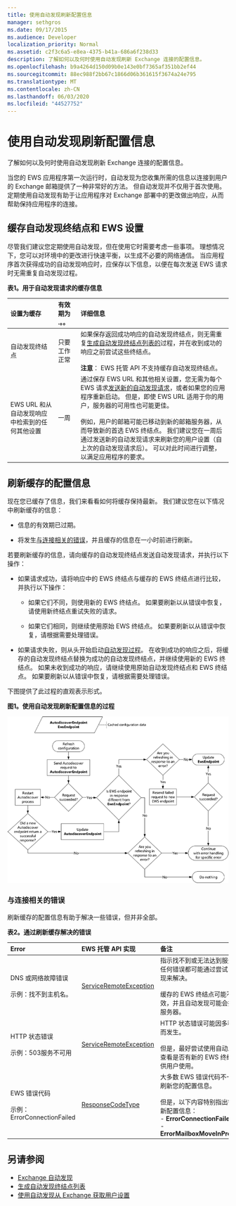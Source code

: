 ```yaml
---
title: 使用自动发现刷新配置信息
manager: sethgros
ms.date: 09/17/2015
ms.audience: Developer
localization_priority: Normal
ms.assetid: c2f3c6a5-e8ea-4375-b41a-686a6f238d33
description: 了解如何以及何时使用自动发现刷新 Exchange 连接的配置信息。
ms.openlocfilehash: b9a4264d150d09b0e143e0bf7365af351bb2ef44
ms.sourcegitcommit: 88ec988f2bb67c1866d06b361615f3674a24e795
ms.translationtype: MT
ms.contentlocale: zh-CN
ms.lasthandoff: 06/03/2020
ms.locfileid: "44527752"
---
```

# <a name="refresh-configuration-information-by-using-autodiscover"></a>使用自动发现刷新配置信息

了解如何以及何时使用自动发现刷新 Exchange 连接的配置信息。
  
当您的 EWS 应用程序第一次运行时，自动发现为您收集所需的信息以连接到用户的 Exchange 邮箱提供了一种非常好的方法。 但自动发现并不仅用于首次使用。 定期使用自动发现有助于让应用程序对 Exchange 部署中的更改做出响应，从而帮助保持应用程序的连接。
  
## <a name="cache-autodiscover-endpoint-and-ews-settings"></a>缓存自动发现终结点和 EWS 设置
<a name="bk_CacheSettings"> </a>

尽管我们建议您定期使用自动发现，但在使用它时需要考虑一些事项。 理想情况下，您可以对环境中的更改进行快速平衡，以生成不必要的网络通信。 当应用程序首次获得成功的自动发现响应时，应保存以下信息，以便在每次发送 EWS 请求时无需重复自动发现过程。
  
**表1。用于自动发现请求的缓存信息**

|**设置为缓存**|**有效期为 .。。**|**详细信息**|
|:-----|:-----|:-----|
|自动发现终结点  <br/> |只要工作正常  <br/> |如果保存返回成功响应的自动发现终结点，则无需重复[生成自动发现终结点列表的](how-to-generate-a-list-of-autodiscover-endpoints.md)过程，并在收到成功的响应之前尝试这些终结点。<br/><br/> **注意**： EWS 托管 API 不支持缓存自动发现终结点。           |
|EWS URL 和从自动发现响应中检索到的任何其他设置  <br/> |一周  <br/> |通过保存 EWS URL 和其他相关设置，您无需为每个 EWS 请求[发送新的自动发现请求](how-to-get-user-settings-from-exchange-by-using-autodiscover.md)，或者如果您的应用程序重新启动。 但是，即使 EWS URL 适用于你的用户，服务器的可用性也可能更佳。<br/><br/> 例如，用户的邮箱可能已移动到新的邮箱服务器，从而导致新的首选 EWS 终结点。 我们建议您在一周后通过发送新的自动发现请求来刷新您的用户设置（自上次的自动发现请求后）。 可以对此时间进行调整，以满足应用程序的要求。  <br/> |
   
## <a name="refresh-cached-configuration-information"></a>刷新缓存的配置信息
<a name="bk_RefreshConfig"> </a>

现在您已缓存了信息，我们来看看如何将缓存保持最新。 我们建议您在以下情况中刷新缓存的信息：
  
- 信息的有效期已过期。
    
- 将发生[与连接相关的错误](#bk_ConnectionErrors)，并且缓存的信息在一小时前进行刷新。
    
若要刷新缓存的信息，请向缓存的自动发现终结点发送自动发现请求，并执行以下操作：
  
- 如果请求成功，请将响应中的 EWS 终结点与缓存的 EWS 终结点进行比较，并执行以下操作：
    
  - 如果它们不同，则使用新的 EWS 终结点。 如果要刷新以从错误中恢复，请使用新终结点重试失败的请求。
    
  - 如果它们相同，则继续使用原始 EWS 终结点。 如果要刷新以从错误中恢复，请根据需要处理错误。
    
- 如果请求失败，则从头开始启动[自动发现过程](autodiscover-for-exchange.md)。 在收到成功的响应之后，将缓存的自动发现终结点替换为成功的自动发现终结点，并继续使用新的 EWS 终结点。 如果未收到成功的响应，请继续使用原始自动发现终结点和 EWS 终结点。 如果要刷新以从错误中恢复，请根据需要处理错误。 
    
下图提供了此过程的直观表示形式。
  
**图1。使用自动发现刷新配置信息的过程**

![此示意图说明自动发现如何刷新配置信息。](media/Ex15_Autodiscover_Refresh_Flowchart.png)
  
### <a name="connection-related-errors"></a>与连接相关的错误
<a name="bk_ConnectionErrors"> </a>

刷新缓存的配置信息有助于解决一些错误，但并非全部。 
  
**表2。通过刷新缓存解决的错误**

|**Error**|**EWS 托管 API 实现**|**备注**|
|:-----|:-----|:-----|
|DNS 或网络故障错误<br/><br/> 示例：找不到主机名。  <br/> |[ServiceRemoteException](https://docs.microsoft.com/dotnet/api/microsoft.exchange.webservices.data.serviceremoteexception?view=exchange-ews-api) <br/> |指示找不到或无法达到服务器的任何错误都可能通过尝试自动发现来解决。 <br/><br/> 缓存的 EWS 终结点可能不再有效，并且自动发现可能会指向新服务器。  <br/> |
|HTTP 状态错误<br/><br/> 示例：503服务不可用  <br/> |[ServiceRemoteException](https://docs.microsoft.com/dotnet/api/microsoft.exchange.webservices.data.serviceremoteexception?view=exchange-ews-api) <br/> |HTTP 状态错误可能因多种原因而发生。<br/><br/> 但是，最好尝试使用自动发现以查看是否有新的 EWS 终结点可供用户使用。  <br/> |
|EWS 错误代码 <br/><br/> 示例： ErrorConnectionFailed <br/> |[ResponseCodeType](../web-service-reference/responsecode.md) <br/> | 大多数 EWS 错误代码不一定会刷新您的配置信息。<br/><br/> 但是，以下内容特别指出需要更新配置信息：<br/>- **ErrorConnectionFailed** <br/>- **ErrorMailboxMoveInProgress** <br/> |
   
## <a name="see-also"></a>另请参阅

- [Exchange 自动发现](autodiscover-for-exchange.md)  
- [生成自动发现终结点列表](how-to-generate-a-list-of-autodiscover-endpoints.md)   
- [使用自动发现从 Exchange 获取用户设置](how-to-get-user-settings-from-exchange-by-using-autodiscover.md)
    

